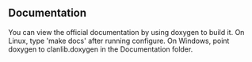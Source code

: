 Documentation
-------------
You can view the official documentation by using doxygen to build it. On Linux, type 'make docs' after running configure. On Windows, point doxygen to clanlib.doxygen in the Documentation folder.
